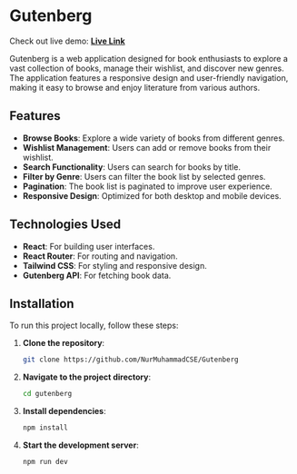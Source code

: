 # Gutenberg

Check out live demo:
**[Live Link](https://gutenberg-books.vercel.app/)**

Gutenberg is a web application designed for book enthusiasts to explore a vast collection of books, manage their wishlist, and discover new genres. The application features a responsive design and user-friendly navigation, making it easy to browse and enjoy literature from various authors.

## Features

- **Browse Books**: Explore a wide variety of books from different genres.
- **Wishlist Management**: Users can add or remove books from their wishlist.
- **Search Functionality**: Users can search for books by title.
- **Filter by Genre**: Users can filter the book list by selected genres.
- **Pagination**: The book list is paginated to improve user experience.
- **Responsive Design**: Optimized for both desktop and mobile devices.

## Technologies Used

- **React**: For building user interfaces.
- **React Router**: For routing and navigation.
- **Tailwind CSS**: For styling and responsive design.
- **Gutenberg API**: For fetching book data.

## Installation

To run this project locally, follow these steps:

1. **Clone the repository**:
   ```bash
   git clone https://github.com/NurMuhammadCSE/Gutenberg
   ```
2. **Navigate to the project directory**:

   ```bash
   cd gutenberg
   ```

3. **Install dependencies**:

   ```bash
   npm install
   ```

4. **Start the development server**:

   ```bash
   npm run dev
   ```

